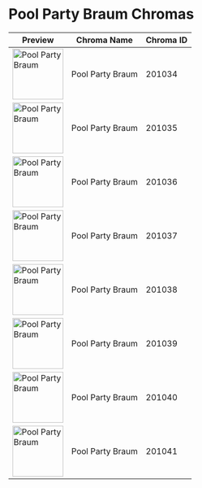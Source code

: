 # Pool Party Braum Chromas

| Preview | Chroma Name | Chroma ID |
|---|---|---|
| <img src='https://raw.communitydragon.org/latest/plugins/rcp-be-lol-game-data/global/default/v1/champion-chroma-images/201/201034.png' alt='Pool Party Braum' width='100'> | Pool Party Braum | 201034 |
| <img src='https://raw.communitydragon.org/latest/plugins/rcp-be-lol-game-data/global/default/v1/champion-chroma-images/201/201035.png' alt='Pool Party Braum' width='100'> | Pool Party Braum | 201035 |
| <img src='https://raw.communitydragon.org/latest/plugins/rcp-be-lol-game-data/global/default/v1/champion-chroma-images/201/201036.png' alt='Pool Party Braum' width='100'> | Pool Party Braum | 201036 |
| <img src='https://raw.communitydragon.org/latest/plugins/rcp-be-lol-game-data/global/default/v1/champion-chroma-images/201/201037.png' alt='Pool Party Braum' width='100'> | Pool Party Braum | 201037 |
| <img src='https://raw.communitydragon.org/latest/plugins/rcp-be-lol-game-data/global/default/v1/champion-chroma-images/201/201038.png' alt='Pool Party Braum' width='100'> | Pool Party Braum | 201038 |
| <img src='https://raw.communitydragon.org/latest/plugins/rcp-be-lol-game-data/global/default/v1/champion-chroma-images/201/201039.png' alt='Pool Party Braum' width='100'> | Pool Party Braum | 201039 |
| <img src='https://raw.communitydragon.org/latest/plugins/rcp-be-lol-game-data/global/default/v1/champion-chroma-images/201/201040.png' alt='Pool Party Braum' width='100'> | Pool Party Braum | 201040 |
| <img src='https://raw.communitydragon.org/latest/plugins/rcp-be-lol-game-data/global/default/v1/champion-chroma-images/201/201041.png' alt='Pool Party Braum' width='100'> | Pool Party Braum | 201041 |
